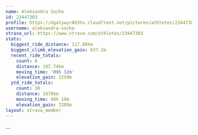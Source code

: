 ```yaml
---
name: Aleksandra Socha
id: 23447303
profile: https://dgalywyr863hv.cloudfront.net/pictures/athletes/23447303/14745546/4/large.jpg
username: aleksandra-socha
strava_url: https://www.strava.com/athletes/23447303
stats:
  biggest_ride_distance: 117.89km
  biggest_climb_elevation_gain: 637.2m
  recent_ride_totals:
    count: 6
    distance: 197.74km
    moving_time: '09h 32m'
    elevation_gain: 1259m
  ytd_ride_totals:
    count: 30
    distance: 1078km
    moving_time: 48h 19m
    elevation_gain: 7205m
layout: strava_member
--- 
```

...
